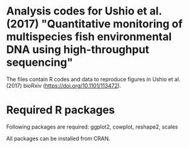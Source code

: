 # Analysis codes for Ushio et al. (2017) "Quantitative monitoring of multispecies fish environmental DNA using high-throughput sequencing"
The files contain R codes and data to reproduce figures in Ushio et al. (2017) bioRxiv (https://doi.org/10.1101/113472).

# Required R packages
Following packages are required: ggplot2, cowplot, reshape2, scales

All packages can be installed from CRAN.
